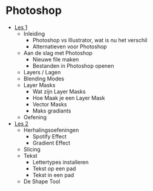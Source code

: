 # Photoshop

- [Les 1](https://github.com/brampauwelyn/photoshop-courses/tree/master/les1)
  - Inleiding
    - Photoshop vs Illustrator, wat is nu het verschil
    - Alternatieven voor Photoshop
  - Aan de slag met Photoshop
    - Nieuwe file maken
    - Bestanden in Photoshop openen
  - Layers / Lagen
  - Blending Modes
  - Layer Masks
    - Wat zijn Layer Masks
    - Hoe Maak je een Layer Mask
    - Vector Masks
    - Maks gradiants
  - Oefening
- [Les 2](https://github.com/brampauwelyn/photoshop-courses/tree/master/les2)
  - Herhalingsoefeningen
    - Spotify Effect
    - Gradient Effect
  - Slicing
  - Tekst
    - Lettertypes installeren
    - Tekst op een pad
    - Tekst in een pad
  - De Shape Tool
  
